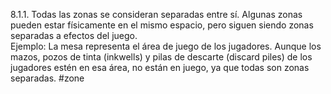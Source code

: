 8.1.1. Todas las zonas se consideran separadas entre sí. Algunas zonas pueden estar físicamente en el mismo espacio, pero siguen siendo zonas separadas a efectos del juego.  
Ejemplo: La mesa representa el área de juego de los jugadores. Aunque los mazos, pozos de tinta (inkwells) y pilas de descarte (discard piles) de los jugadores estén en esa área, no están en juego, ya que todas son zonas separadas.
#zone